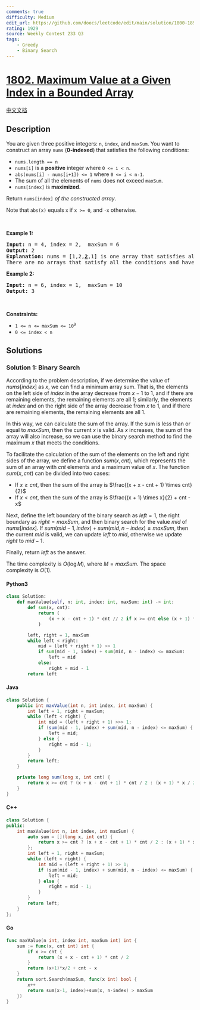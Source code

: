 ```yaml
---
comments: true
difficulty: Medium
edit_url: https://github.com/doocs/leetcode/edit/main/solution/1800-1899/1802.Maximum%20Value%20at%20a%20Given%20Index%20in%20a%20Bounded%20Array/README_EN.md
rating: 1929
source: Weekly Contest 233 Q3
tags:
    - Greedy
    - Binary Search
---
```


<!-- problem:start -->

# [1802. Maximum Value at a Given Index in a Bounded Array](https://leetcode.com/problems/maximum-value-at-a-given-index-in-a-bounded-array)

[中文文档](/solution/1800-1899/1802.Maximum%20Value%20at%20a%20Given%20Index%20in%20a%20Bounded%20Array/README.md)

## Description

<!-- description:start -->

<p>You are given three positive integers:&nbsp;<code>n</code>, <code>index</code>, and <code>maxSum</code>. You want to construct an array <code>nums</code> (<strong>0-indexed</strong>)<strong> </strong>that satisfies the following conditions:</p>

<ul>
	<li><code>nums.length == n</code></li>
	<li><code>nums[i]</code> is a <strong>positive</strong> integer where <code>0 &lt;= i &lt; n</code>.</li>
	<li><code>abs(nums[i] - nums[i+1]) &lt;= 1</code> where <code>0 &lt;= i &lt; n-1</code>.</li>
	<li>The sum of all the elements of <code>nums</code> does not exceed <code>maxSum</code>.</li>
	<li><code>nums[index]</code> is <strong>maximized</strong>.</li>
</ul>

<p>Return <code>nums[index]</code><em> of the constructed array</em>.</p>

<p>Note that <code>abs(x)</code> equals <code>x</code> if <code>x &gt;= 0</code>, and <code>-x</code> otherwise.</p>

<p>&nbsp;</p>
<p><strong class="example">Example 1:</strong></p>

<pre>
<strong>Input:</strong> n = 4, index = 2,  maxSum = 6
<strong>Output:</strong> 2
<strong>Explanation:</strong> nums = [1,2,<u><strong>2</strong></u>,1] is one array that satisfies all the conditions.
There are no arrays that satisfy all the conditions and have nums[2] == 3, so 2 is the maximum nums[2].
</pre>

<p><strong class="example">Example 2:</strong></p>

<pre>
<strong>Input:</strong> n = 6, index = 1,  maxSum = 10
<strong>Output:</strong> 3
</pre>

<p>&nbsp;</p>
<p><strong>Constraints:</strong></p>

<ul>
	<li><code>1 &lt;= n &lt;= maxSum &lt;= 10<sup>9</sup></code></li>
	<li><code>0 &lt;= index &lt; n</code></li>
</ul>

<!-- description:end -->

## Solutions

<!-- solution:start -->

### Solution 1: Binary Search

According to the problem description, if we determine the value of $nums[index]$ as $x$, we can find a minimum array sum. That is, the elements on the left side of $index$ in the array decrease from $x-1$ to $1$, and if there are remaining elements, the remaining elements are all $1$; similarly, the elements at $index$ and on the right side of the array decrease from $x$ to $1$, and if there are remaining elements, the remaining elements are all $1$.

In this way, we can calculate the sum of the array. If the sum is less than or equal to $maxSum$, then the current $x$ is valid. As $x$ increases, the sum of the array will also increase, so we can use the binary search method to find the maximum $x$ that meets the conditions.

To facilitate the calculation of the sum of the elements on the left and right sides of the array, we define a function $sum(x, cnt)$, which represents the sum of an array with $cnt$ elements and a maximum value of $x$. The function $sum(x, cnt)$ can be divided into two cases:

-   If $x \geq cnt$, then the sum of the array is $\frac{(x + x - cnt + 1) \times cnt}{2}$
-   If $x \lt cnt$, then the sum of the array is $\frac{(x + 1) \times x}{2} + cnt - x$

Next, define the left boundary of the binary search as $left = 1$, the right boundary as $right = maxSum$, and then binary search for the value $mid$ of $nums[index]$. If $sum(mid - 1, index) + sum(mid, n - index) \leq maxSum$, then the current $mid$ is valid, we can update $left$ to $mid$, otherwise we update $right$ to $mid - 1$.

Finally, return $left$ as the answer.

The time complexity is $O(\log M)$, where $M=maxSum$. The space complexity is $O(1)$.

<!-- tabs:start -->

#### Python3

```python
class Solution:
    def maxValue(self, n: int, index: int, maxSum: int) -> int:
        def sum(x, cnt):
            return (
                (x + x - cnt + 1) * cnt // 2 if x >= cnt else (x + 1) * x // 2 + cnt - x
            )

        left, right = 1, maxSum
        while left < right:
            mid = (left + right + 1) >> 1
            if sum(mid - 1, index) + sum(mid, n - index) <= maxSum:
                left = mid
            else:
                right = mid - 1
        return left
```

#### Java

```java
class Solution {
    public int maxValue(int n, int index, int maxSum) {
        int left = 1, right = maxSum;
        while (left < right) {
            int mid = (left + right + 1) >>> 1;
            if (sum(mid - 1, index) + sum(mid, n - index) <= maxSum) {
                left = mid;
            } else {
                right = mid - 1;
            }
        }
        return left;
    }

    private long sum(long x, int cnt) {
        return x >= cnt ? (x + x - cnt + 1) * cnt / 2 : (x + 1) * x / 2 + cnt - x;
    }
}
```

#### C++

```cpp
class Solution {
public:
    int maxValue(int n, int index, int maxSum) {
        auto sum = [](long x, int cnt) {
            return x >= cnt ? (x + x - cnt + 1) * cnt / 2 : (x + 1) * x / 2 + cnt - x;
        };
        int left = 1, right = maxSum;
        while (left < right) {
            int mid = (left + right + 1) >> 1;
            if (sum(mid - 1, index) + sum(mid, n - index) <= maxSum) {
                left = mid;
            } else {
                right = mid - 1;
            }
        }
        return left;
    }
};
```

#### Go

```go
func maxValue(n int, index int, maxSum int) int {
	sum := func(x, cnt int) int {
		if x >= cnt {
			return (x + x - cnt + 1) * cnt / 2
		}
		return (x+1)*x/2 + cnt - x
	}
	return sort.Search(maxSum, func(x int) bool {
		x++
		return sum(x-1, index)+sum(x, n-index) > maxSum
	})
}
```

<!-- tabs:end -->

<!-- solution:end -->

<!-- problem:end -->
